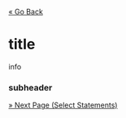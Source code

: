 [« Go Back](..\varibles "Go Back")
<br/>

# title

info

### subheader

[» Next Page (Select Statements)](..\select-statements "Next Page")
